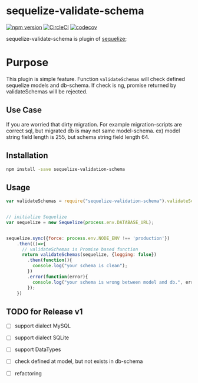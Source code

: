 # sequelize-validate-schema

[![npm version](https://badge.fury.io/js/sequelize-validation-schema.svg)](https://badge.fury.io/js/sequelize-validation-schema)
[![CircleCI](https://circleci.com/gh/hiradimir/sequelize-validate-schema.svg?style=svg)](https://circleci.com/gh/hiradimir/sequelize-validate-schema)
[![codecov](https://codecov.io/gh/hiradimir/sequelize-validate-schema/branch/master/graph/badge.svg)](https://codecov.io/gh/hiradimir/sequelize-validate-schema)


sequelize-validate-schema is plugin of [sequelize](https://github.com/sequelize/sequelize);

# Purpose

This plugin is simple feature.
Function `validateSchemas` will check defined sequelize models and db-schema.
If check is ng, promise returned by validateSchemas will be rejected.


## Use Case

If you are worried that dirty migration.
For example migration-scripts are correct sql, but migrated db is may not same model-schema.
ex) model string field length is 255, but schema string field length 64.


## Installation

```bash
npm install -save sequelize-validation-schema
```


## Usage


```js
var validateSchemas = require("sequelize-validation-schema").validateSchemas;


// initialize Sequelize
var sequelize = new Sequelize(process.env.DATABASE_URL);


sequelize.sync({force: process.env.NODE_ENV !== 'production'})
    .then(()=>{
      // validateSchemas is Promise based function
      return validateSchemas(sequelize, {logging: false})
        .then(function(){
          console.log("your schema is clean");
        })
        .error(function(error){
          console.log("your schema is wrong between model and db.", error);
        });
    })

```


## TODO for Release v1

- [ ] support dialect MySQL
- [ ] support dialect SQLite
- [ ] support DataTypes
- [ ] check defined at model, but not exists in db-schema
- [ ] refactoring



